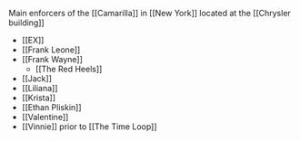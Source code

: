 Main enforcers of the [[Camarilla]] in [[New York]] located at the [[Chrysler building]]
- [[EX]]
- [[Frank Leone]]
- [[Frank Wayne]]
	- [[The Red Heels]]
- [[Jack]]
- [[Liliana]]
- [[Krista]]
- [[Ethan Pliskin]]
- [[Valentine]]
- [[Vinnie]] prior to [[The Time Loop]]